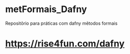 # metFormais_Dafny
Repositõrio para práticas com dafny mẽtodos formais

# https://rise4fun.com/dafny

